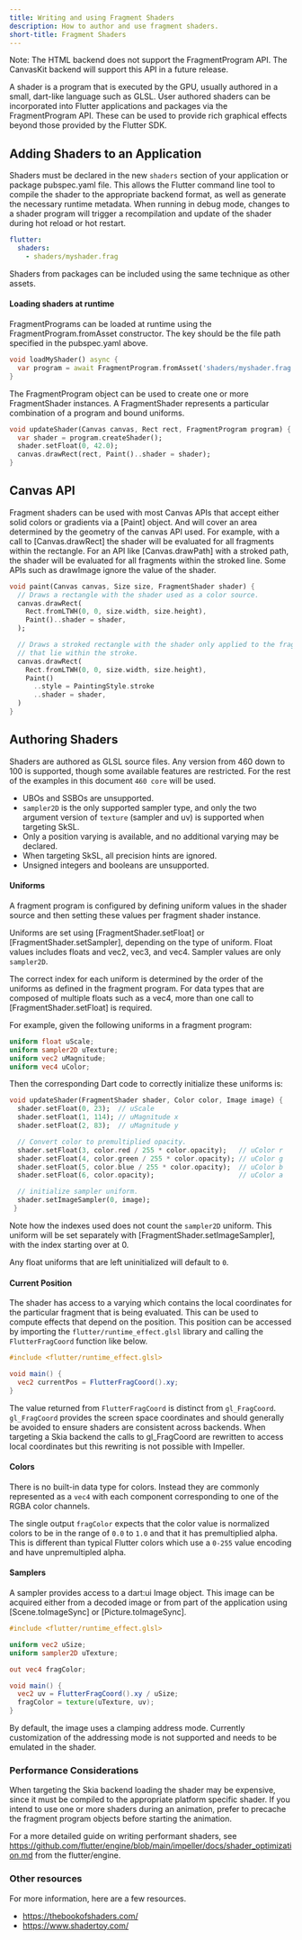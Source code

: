 ```yaml
---
title: Writing and using Fragment Shaders
description: How to author and use fragment shaders.
short-title: Fragment Shaders
---
```


Note: The HTML backend does not support the FragmentProgram API. The CanvasKit backend will support this API in a future release.

A shader is a program that is executed by the GPU, usually authored in a small, dart-like language such as GLSL. User authored shaders can be incorporated into Flutter applications and packages via the FragmentProgram API. These can be used to provide rich graphical effects beyond those provided by the Flutter SDK.

## Adding Shaders to an Application

Shaders must be declared in the new `shaders` section of your application or package pubspec.yaml file. This allows the Flutter command line tool to compile the shader to the appropriate backend format, as well as generate the necessary runtime metadata. When running in debug mode, changes to a shader program will trigger a recompilation and update of the shader during hot reload or hot restart.

```yaml
flutter:
  shaders:
    - shaders/myshader.frag
```

Shaders from packages can be included using the same technique as other assets.

#### Loading shaders at runtime

FragmentPrograms can be loaded at runtime using the FragmentProgram.fromAsset constructor. The key should be the file path specified in the pubspec.yaml above.

```dart
void loadMyShader() async {
  var program = await FragmentProgram.fromAsset('shaders/myshader.frag');
}
```

The FragmentProgram object can be used to create one or more FragmentShader
instances. A FragmentShader represents a particular combination of a
program and bound uniforms.

```dart
void updateShader(Canvas canvas, Rect rect, FragmentProgram program) {
  var shader = program.createShader();
  shader.setFloat(0, 42.0);
  canvas.drawRect(rect, Paint()..shader = shader);
}
```

## Canvas API

Fragment shaders can be used with most Canvas APIs that accept either solid
colors or gradients via a [Paint] object. And will cover an area determined
by the geometry of the canvas API used. For example, with a call to
[Canvas.drawRect] the shader will be evaluated for all fragments within
the rectangle. For an API like [Canvas.drawPath] with a stroked path, the
shader will be evaluated for all fragments within the stroked line. Some
APIs such as drawImage ignore the value of the shader.

```dart
void paint(Canvas canvas, Size size, FragmentShader shader) {
  // Draws a rectangle with the shader used as a color source.
  canvas.drawRect(
    Rect.fromLTWH(0, 0, size.width, size.height),
    Paint()..shader = shader,
  );

  // Draws a stroked rectangle with the shader only applied to the fragments
  // that lie within the stroke.
  canvas.drawRect(
    Rect.fromLTWH(0, 0, size.width, size.height),
    Paint()
      ..style = PaintingStyle.stroke
      ..shader = shader,
  )
}

```

## Authoring Shaders

Shaders are authored as GLSL source files. Any version from 460 down to 100 is supported, though some available features are restricted. For the rest of the examples in this document `460 core` will be used.

* UBOs and SSBOs are unsupported.
* `sampler2D` is the only supported sampler type, and only the two argument version of `texture` (sampler and uv) is supported when targeting SkSL.
* Only a position varying is available, and no additional varying may be declared.
* When targeting SkSL, all precision hints are ignored.
* Unsigned integers and booleans are unsupported.

#### Uniforms

A fragment program is configured by defining uniform values in the shader source and then setting these values per fragment shader instance.

Uniforms are set using [FragmentShader.setFloat] or [FragmentShader.setSampler], depending on the type of uniform. Float values includes floats and vec2, vec3, and vec4. Sampler values are only `sampler2D`.

The correct index for each uniform is determined by the order of the uniforms as defined in the fragment program. For data types that are composed of multiple floats such as a vec4, more than one call to [FragmentShader.setFloat] is required.

For example, given the following uniforms in a fragment program:

```glsl
uniform float uScale;
uniform sampler2D uTexture;
uniform vec2 uMagnitude;
uniform vec4 uColor;
```

Then the corresponding Dart code to correctly initialize these uniforms is:

```dart
void updateShader(FragmentShader shader, Color color, Image image) {
  shader.setFloat(0, 23);  // uScale
  shader.setFloat(1, 114); // uMagnitude x
  shader.setFloat(2, 83);  // uMagnitude y

  // Convert color to premultiplied opacity.
  shader.setFloat(3, color.red / 255 * color.opacity);   // uColor r
  shader.setFloat(4, color.green / 255 * color.opacity); // uColor g
  shader.setFloat(5, color.blue / 255 * color.opacity);  // uColor b
  shader.setFloat(6, color.opacity);                     // uColor a

  // initialize sampler uniform.
  shader.setImageSampler(0, image);
 }
 ```

Note how the indexes used does not count the `sampler2D` uniform. This uniform will be set separately with [FragmentShader.setImageSampler], with the index starting over at 0.

Any float uniforms that are left uninitialized will default to `0`.

#### Current Position

The shader has access to a varying which contains the local coordinates for the particular fragment that is being evaluated. This can be used to compute effects that depend on the position. This position can be accessed by importing the `flutter/runtime_effect.glsl` library and calling the `FlutterFragCoord` function like below.

```glsl
#include <flutter/runtime_effect.glsl>

void main() {
  vec2 currentPos = FlutterFragCoord().xy;
}
```

The value returned from `FlutterFragCoord` is distinct from `gl_FragCoord`. `gl_FragCoord` provides the screen space coordinates and should generally be avoided to ensure shaders are consistent across backends. When targeting a Skia backend the calls to gl_FragCoord are rewritten to access local coordinates but this rewriting is not possible with Impeller.


#### Colors

There is no built-in data type for colors. Instead they are commonly represented as a `vec4` with each component corresponding to one of the RGBA color channels.

The single output `fragColor` expects that the color value is normalized colors to be in the range of `0.0` to `1.0` and that it has premultiplied alpha. This is different than typical Flutter colors which use a `0-255` value encoding and have
unpremultipled alpha.

#### Samplers

A sampler provides access to a dart:ui Image object. This image can be acquired either from a decoded image or from part of the application using [Scene.toImageSync] or [Picture.toImageSync].

```glsl
#include <flutter/runtime_effect.glsl>

uniform vec2 uSize;
uniform sampler2D uTexture;

out vec4 fragColor;

void main() {
  vec2 uv = FlutterFragCoord().xy / uSize;
  fragColor = texture(uTexture, uv);
}
```

By default, the image uses a clamping address mode. Currently customization of the addressing mode is not supported and needs to be emulated in the shader.

### Performance Considerations

When targeting the Skia backend loading the shader may be expensive, since it must be compiled to the appropriate platform specific shader. If you intend to use one or more shaders during an animation, prefer to precache the fragment program objects before starting the animation.

For a more detailed guide on writing performant shaders, see https://github.com/flutter/engine/blob/main/impeller/docs/shader_optimization.md from the flutter/engine.


### Other resources

For more information, here are a few resources.

* https://thebookofshaders.com/
* https://www.shadertoy.com/

[`Canvas`]: {{site.api}}/flutter/dart-ui/Canvas-class.html
[`Scene`]: {{site.api}}/flutter/dart-ui/Scene-class.html
[`FragmentProgram`]: {{site.api}}/flutter/dart-ui/FragmentProgram-class.html
[`FragmentShader`]: {{site.api}}/flutter/dart-ui/FragmentShader-class.html
